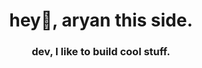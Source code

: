 <h1 align="center">hey👋, aryan this side.</h1>
<h3 align="center">dev, I like to build cool stuff.</h3>

